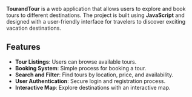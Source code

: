 **TourandTour** is a web application that allows users to explore and book tours to different destinations. The project is built using **JavaScript** and designed with a user-friendly interface for travelers to discover exciting vacation destinations.

## Features

- **Tour Listings**: Users can browse available tours.
- **Booking System**: Simple process for booking a tour.
- **Search and Filter**: Find tours by location, price, and availability.
- **User Authentication**: Secure login and registration process.
- **Interactive Map**: Explore destinations with an interactive map.
